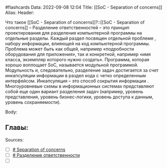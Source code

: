 #flashcards
Data: 2022-09-08 12:04
Title: [[SoC - Separation of concerns]]
Alias:
Header:

Что такое [[SoC - Separation of concerns]]?::[[SoC - Separation of concerns]] – Разделение ответственностей – это принцип проектирования для разделения компьютерной программы на отдельные разделы. Каждый раздел посвящен отдельной проблеме , набору информации, влияющей на код компьютерной программы. Проблема может быть как общей, например «подробности оборудования для приложения», так и конкретной, например «имя класса, экземпляр которого нужно создать». Программа, которая хорошо воплощает SoC, называется модульной программой. Модульность и, следовательно, разделение задач достигается за счет инкапсуляции информации в раздел кода с четко определенным интерфейсом. Инкапсуляция – это способ сокрытия информации . Многоуровневые схемы в информационных системах представляют собой еще один вариант разделения задач (например, уровень представления, уровень бизнес-логики, уровень доступа к данным, уровень сохраняемости).
<!--SR:!2023-11-03,10,330-->




Body:









Главы:
-


Sources:
- [ ] [# Separation of concerns](https://en.wikipedia.org/wiki/Separation_of_concerns)
- [ ] [# Разделение ответственности](https://ru.wikipedia.org/wiki/%D0%A0%D0%B0%D0%B7%D0%B4%D0%B5%D0%BB%D0%B5%D0%BD%D0%B8%D0%B5_%D0%BE%D1%82%D0%B2%D0%B5%D1%82%D1%81%D1%82%D0%B2%D0%B5%D0%BD%D0%BD%D0%BE%D1%81%D1%82%D0%B8)
- [ ] []()
